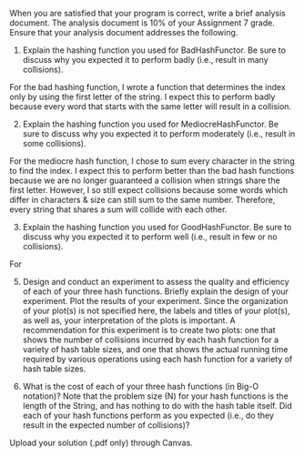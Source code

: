 When you are satisfied that your program is correct, write a brief analysis
document. The analysis document is 10% of your Assignment 7 grade. Ensure that
your analysis document addresses the following.

1. Explain the hashing function you used for BadHashFunctor. Be sure to discuss
   why you expected it to perform badly (i.e., result in many collisions).

For the bad hashing function, I wrote a function that determines the index only by using the first letter of the string. I expect this to perform badly because every word that starts with the same letter will result in a collision.

2. Explain the hashing function you used for MediocreHashFunctor. Be sure to
   discuss why you expected it to perform moderately (i.e., result in some
   collisions).

For the mediocre hash function, I chose to sum every character in the string to find the index. I expect this to perform better than the bad hash functions because we are no longer guaranteed a collision when strings share the first letter. However, I so still expect collisions because some words which differ in characters & size can still sum to the same number. Therefore, every string that shares a sum will collide with each other.


3. Explain the hashing function you used for GoodHashFunctor. Be sure to
   discuss why you expected it to perform well (i.e., result in few or no
   collisions).

For 

5. Design and conduct an experiment to assess the quality and efficiency of
   each of your three hash functions. Briefly explain the design of your
   experiment.  Plot the results of your experiment. Since the organization of
   your plot(s) is not specified here, the labels and titles of your plot(s), as
   well as, your interpretation of the plots is important. A recommendation for
   this experiment is to create two plots: one that shows the number of collisions
   incurred by each hash function for a variety of hash table sizes, and one that
   shows the actual running time required by various operations using each hash
   function for a variety of hash table sizes.

6. What is the cost of each of your three hash functions (in Big-O notation)?
   Note that the problem size (N) for your hash functions is the length of the
   String, and has nothing to do with the hash table itself. Did each of your hash
   functions perform as you expected (i.e., do they result in the expected number
   of collisions)?

Upload your solution (.pdf only) through Canvas.